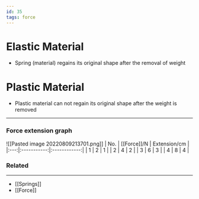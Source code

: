 ```yaml
---
id: 35
tags: force
---
```

# Elastic Material
- Spring (material) regains its original shape after the removal of weight

# Plastic Material
- Plastic material can not regain its original shape after the weight is removed

--- 
### Force extension graph
![[Pasted image 20220809213701.png]]
| No. | [[Force]]/N | Extension/cm |
|:---:|:-----------:|:------------:|
|  1  |      2      |      1       |
|  2  |      4      |      2       |
|  3  |      6      |      3       |
|  4  |      8      |      4       |

### Related
---
- [[Springs]]
- [[Force]]
